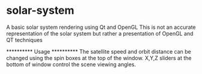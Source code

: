 # solar-system
A basic solar system rendering using Qt and OpenGL
This is not an accurate representation of the solar system but rather a presentation
of OpenGL and QT techniques

********** Usage **********
The satellite speed and orbit distance can be changed using the spin boxes at the top
of the window.
X,Y,Z sliders at the bottom of window control the scene viewing angles.
